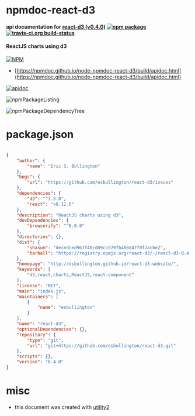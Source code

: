 # npmdoc-react-d3

#### api documentation for  [react-d3 (v0.4.0)](http://esbullington.github.io/react-d3-website/)  [![npm package](https://img.shields.io/npm/v/npmdoc-react-d3.svg?style=flat-square)](https://www.npmjs.org/package/npmdoc-react-d3) [![travis-ci.org build-status](https://api.travis-ci.org/npmdoc/node-npmdoc-react-d3.svg)](https://travis-ci.org/npmdoc/node-npmdoc-react-d3)

#### ReactJS charts using d3

[![NPM](https://nodei.co/npm/react-d3.png?downloads=true&downloadRank=true&stars=true)](https://www.npmjs.com/package/react-d3)

- [https://npmdoc.github.io/node-npmdoc-react-d3/build/apidoc.html](https://npmdoc.github.io/node-npmdoc-react-d3/build/apidoc.html)

[![apidoc](https://npmdoc.github.io/node-npmdoc-react-d3/build/screenCapture.buildCi.browser.%252Ftmp%252Fbuild%252Fapidoc.html.png)](https://npmdoc.github.io/node-npmdoc-react-d3/build/apidoc.html)

![npmPackageListing](https://npmdoc.github.io/node-npmdoc-react-d3/build/screenCapture.npmPackageListing.svg)

![npmPackageDependencyTree](https://npmdoc.github.io/node-npmdoc-react-d3/build/screenCapture.npmPackageDependencyTree.svg)



# package.json

```json

{
    "author": {
        "name": "Eric S. Bullington"
    },
    "bugs": {
        "url": "https://github.com/esbullington/react-d3/issues"
    },
    "dependencies": {
        "d3": "^3.5.0",
        "react": ">0.12.0"
    },
    "description": "ReactJS charts using d3",
    "devDependencies": {
        "browserify": "^8.0.0"
    },
    "directories": {},
    "dist": {
        "shasum": "decedced967f48cd89ccd79fb408d47f0f2acbe2",
        "tarball": "https://registry.npmjs.org/react-d3/-/react-d3-0.4.0.tgz"
    },
    "homepage": "http://esbullington.github.io/react-d3-website/",
    "keywords": [
        "d3,react,charts,ReactJS,react-component"
    ],
    "license": "MIT",
    "main": "index.js",
    "maintainers": [
        {
            "name": "esbullington"
        }
    ],
    "name": "react-d3",
    "optionalDependencies": {},
    "repository": {
        "type": "git",
        "url": "git+https://github.com/esbullington/react-d3.git"
    },
    "scripts": {},
    "version": "0.4.0"
}
```



# misc
- this document was created with [utility2](https://github.com/kaizhu256/node-utility2)
